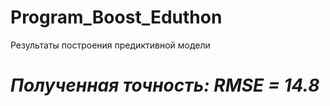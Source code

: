 # Program_Boost_Eduthon
Результаты построения предиктивной модели



# *Полученная точность: RMSE = 14.8*
